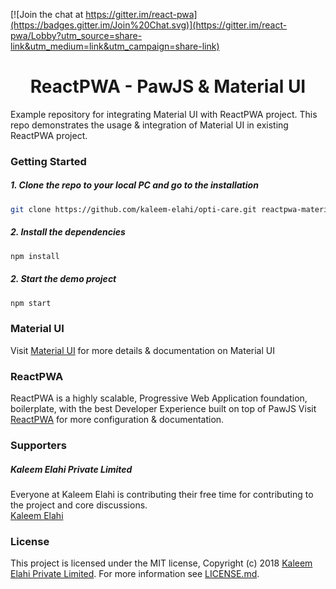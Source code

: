 [![Join the chat at https://gitter.im/react-pwa](https://badges.gitter.im/Join%20Chat.svg)](https://gitter.im/react-pwa/Lobby?utm_source=share-link&utm_medium=link&utm_campaign=share-link)

<h1 align="center" style="text-align:center">ReactPWA - PawJS & Material UI</h1>

Example repository for integrating Material UI with ReactPWA project. This repo demonstrates the usage & integration of Material UI in existing ReactPWA project.

### Getting Started

##### 1. Clone the repo to your local PC and go to the installation

```bash
git clone https://github.com/kaleem-elahi/opti-care.git reactpwa-material && cd reactpwa-material
```

##### 2. Install the dependencies

```bash
npm install
```

##### 2. Start the demo project

```bash
npm start
```

### Material UI

Visit [Material UI](https://material-ui.com/) for more details & documentation on Material UI

### ReactPWA

ReactPWA is a highly scalable, Progressive Web Application foundation, boilerplate, with the best Developer Experience built on top of PawJS
Visit [ReactPWA](https://www.reactpwa.com) for more configuration & documentation.

### Supporters

##### Kaleem Elahi Private Limited

Everyone at Kaleem Elahi is contributing their free time for contributing to the project and core discussions.  
<a href="https://www.kaleemelahi.co" target="_blank">Kaleem Elahi</a>

### License

This project is licensed under the MIT license, Copyright (c) 2018 [Kaleem Elahi Private Limited](https://www.kaleemelahi.co). For more information see [LICENSE.md](https://github.com/kaleem-elahi/opti-care/blob/master/LICENSE.md).
